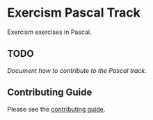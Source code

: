 # Exercism Pascal Track

Exercism exercises in Pascal.

## TODO

_Document how to contribute to the Pascal track._

## Contributing Guide

Please see the [contributing guide](https://github.com/exercism/x-common/blob/master/CONTRIBUTING.md).
